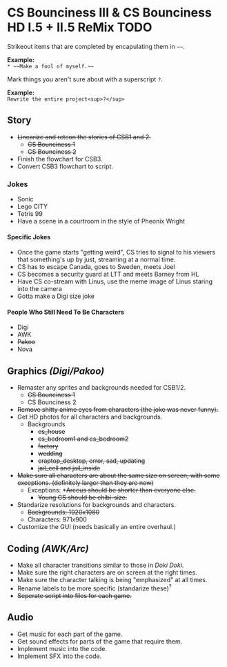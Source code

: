 # CS Bounciness III & CS Bounciness HD I.5 + II.5 ReMix TODO

Strikeout items that are completed by encapulating them in `~~`.

**Example:**  
`* ~~Make a fool of myself.~~`

Mark things you aren't sure about with a superscript `?`.

**Example:**  
`Rewrite the entire project<sup>?</sup>`

## Story
* ~~Linearize and retcon the stories of CSB1 and 2.~~
  * ~~CS Bounciness 1~~
  * ~~CS Bounciness 2~~
* Finish the flowchart for CSB3.
* Convert CSB3 flowchart to script.

### Jokes
* Sonic
* Lego CITY
* Tetris 99
* Have a scene in a courtroom in the style of Pheonix Wright
#### Specific Jokes
* Once the game starts "getting weird", CS tries to signal to his viewers that something's up by just, streaming at a normal time.
* CS has to escape Canada, goes to Sweden, meets Joel
* CS becomes a security guard at LTT and meets Barney from HL
* Have CS co-stream with Linus, use the meme image of Linus staring into the camera
* Gotta make a Digi size joke
#### People Who Still Need To Be Characters
* Digi
* AWK
* ~~Pakoo~~
* Nova

## Graphics *(Digi/Pakoo)*
* Remaster any sprites and backgrounds needed for CSB1/2.
  * ~~CS Bounciness 1~~
  * CS Bounciness 2
* ~~Remove shitty anime eyes from characters (the joke was never funny).~~
* Get HD photos for all characters and backgrounds.
  * Backgrounds
    * ~~cs_house~~
    * ~~cs_bedroom1 and cs_bedroom2~~
    * ~~factory~~
    * ~~wedding~~
    * ~~craptop_desktop, error, sad, updating~~
    * ~~jail_cell and jail_inside~~
* ~~Make sure all characters are about the same size on screen, with some exceptions. (definitely larger than they are now)~~
  * Exceptions:
    *~~Arceus should be shorter than everyone else.~~
    * ~~Young CS should be chibi-size.~~
* Standarize resolutions for backgrounds and characters.
  * ~~Backgrounds: 1920x1080~~
  * Characters: 971x900
* Customize the GUI (needs basically an entire overhaul.)

## Coding *(AWK/Arc)*
* Make all character transitions similar to those in *Doki Doki*.
* Make sure the right characters are on screen at the right times.
* Make sure the character talking is being "emphasized" at all times.
* Rename labels to be more specific (standarize these)<sup>?</sup>
* ~~Seperate script into files for each game.~~

## Audio
* Get music for each part of the game.
* Get sound effects for parts of the game that require them.
* Implement music into the code.
* Implement SFX into the code.
